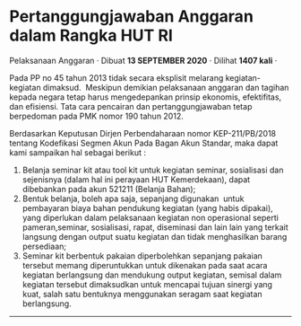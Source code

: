 Pertanggungjawaban Anggaran dalam Rangka HUT RI
===============================================

Pelaksanaan Anggaran · Dibuat **13 SEPTEMBER 2020** · Dilihat **1407 kali** ·

Pada PP no 45 tahun 2013 tidak secara eksplisit melarang kegiatan-kegiatan dimaksud.  Meskipun demikian pelaksanaan anggaran dan tagihan kepada negara tetap harus mengedepankan prinsip ekonomis, efektifitas, dan efisiensi. Tata cara pencairan dan pertanggungjawaban tetap berpedoman pada PMK nomor 190 tahun 2012.

  

Berdasarkan Keputusan Dirjen Perbendaharaan nomor KEP-211/PB/2018 tentang Kodefikasi Segmen Akun Pada Bagan Akun Standar, maka dapat kami sampaikan hal sebagai berikut :

1.  Belanja seminar kit atau tool kit untuk kegiatan seminar, sosialisasi dan sejenisnya (dalam hal ini perayaan HUT Kemerdekaan), dapat dibebankan pada akun 521211 (Belanja Bahan);
2.  Bentuk belanja, boleh apa saja, sepanjang digunakan  untuk pembayaran biaya bahan pendukung kegiatan (yang habis dipakai), yang diperlukan dalam pelaksanaan kegiatan non operasional seperti pameran,seminar, sosialisasi, rapat, diseminasi dan lain lain yang terkait langsung dengan output suatu kegiatan dan tidak menghasilkan barang persediaan;
3.  Seminar kit berbentuk pakaian diperbolehkan sepanjang pakaian tersebut memang diperuntukkan untuk dikenakan pada saat acara kegiatan berlangsung dan mendukung output kegiatan, semisal dalam kegiatan tersebut dimaksudkan untuk mencapai tujuan sinergi yang kuat, salah satu bentuknya menggunakan seragam saat kegiatan berlangsung.

  
  
  

* * *